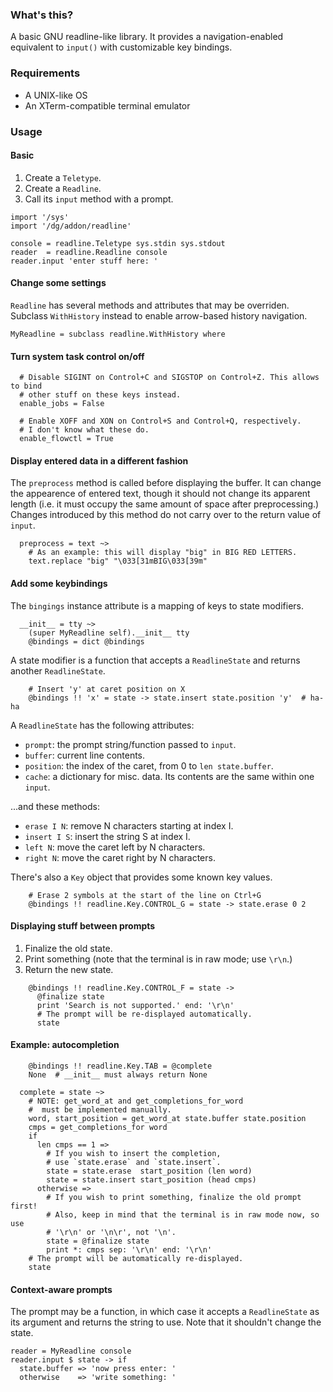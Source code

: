### What's this?

A basic GNU readline-like library. It provides a navigation-enabled equivalent
to `input()` with customizable key bindings.

### Requirements

 * A UNIX-like OS
 * An XTerm-compatible terminal emulator

### Usage

#### Basic

 1. Create a `Teletype`.
 2. Create a `Readline`.
 3. Call its `input` method with a prompt.

```dg
import '/sys'
import '/dg/addon/readline'

console = readline.Teletype sys.stdin sys.stdout
reader  = readline.Readline console
reader.input 'enter stuff here: '
```

#### Change some settings

`Readline` has several methods and attributes that may be overriden.
Subclass `WithHistory` instead to enable arrow-based history navigation.

```dg
MyReadline = subclass readline.WithHistory where
```

#### Turn system task control on/off

```dg
  # Disable SIGINT on Control+C and SIGSTOP on Control+Z. This allows to bind
  # other stuff on these keys instead.
  enable_jobs = False

  # Enable XOFF and XON on Control+S and Control+Q, respectively.
  # I don't know what these do.
  enable_flowctl = True
```

#### Display entered data in a different fashion

The `preprocess` method is called before displaying the buffer.
It can change the appearence of entered text, though it should not change
its apparent length (i.e. it must occupy the same amount of space after preprocessing.)
Changes introduced by this method do not carry over to the return value of `input`.

```dg
  preprocess = text ~>
    # As an example: this will display "big" in BIG RED LETTERS.
    text.replace "big" "\033[31mBIG\033[39m"
```

#### Add some keybindings

The `bingings` instance attribute is a mapping of keys to state modifiers.

```dg
  __init__ = tty ~>
    (super MyReadline self).__init__ tty
    @bindings = dict @bindings
```

A state modifier is a function that accepts a `ReadlineState` and returns another
`ReadlineState`.

```dg
    # Insert 'y' at caret position on X
    @bindings !! 'x' = state -> state.insert state.position 'y'  # ha-ha
```

A `ReadlineState` has the following attributes:

 * `prompt`: the prompt string/function passed to `input`.
 * `buffer`: current line contents.
 * `position`: the index of the caret, from 0 to `len state.buffer`.
 * `cache`: a dictionary for misc. data. Its contents are the same within one `input`.

...and these methods:

 * `erase I N`: remove N characters starting at index I.
 * `insert I S`: insert the string S at index I.
 * `left N`: move the caret left by N characters.
 * `right N`: move the caret right by N characters.

There's also a `Key` object that provides some known key values.

```dg
    # Erase 2 symbols at the start of the line on Ctrl+G
    @bindings !! readline.Key.CONTROL_G = state -> state.erase 0 2
```

#### Displaying stuff between prompts

 1. Finalize the old state.
 2. Print something (note that the terminal is in raw mode; use `\r\n`.)
 3. Return the new state.

```dg
    @bindings !! readline.Key.CONTROL_F = state ->
      @finalize state
      print 'Search is not supported.' end: '\r\n'
      # The prompt will be re-displayed automatically.
      state
```

#### Example: autocompletion

```dg
    @bindings !! readline.Key.TAB = @complete
    None  # __init__ must always return None

  complete = state ~>
    # NOTE: get_word_at and get_completions_for_word
    #  must be implemented manually.
    word, start_position = get_word_at state.buffer state.position
    cmps = get_completions_for word
    if
      len cmps == 1 =>
        # If you wish to insert the completion,
        # use `state.erase` and `state.insert`.
        state = state.erase  start_position (len word)
        state = state.insert start_position (head cmps)
      otherwise =>
        # If you wish to print something, finalize the old prompt first!
        # Also, keep in mind that the terminal is in raw mode now, so use
        # '\r\n' or '\n\r', not '\n'.
        state = @finalize state
        print *: cmps sep: '\r\n' end: '\r\n'
    # The prompt will be automatically re-displayed.
    state
```

#### Context-aware prompts

The prompt may be a function, in which case it accepts a
`ReadlineState` as its argument and returns the string to use.
Note that it shouldn't change the state.

```dg
reader = MyReadline console
reader.input $ state -> if
  state.buffer => 'now press enter: '
  otherwise    => 'write something: '
```
